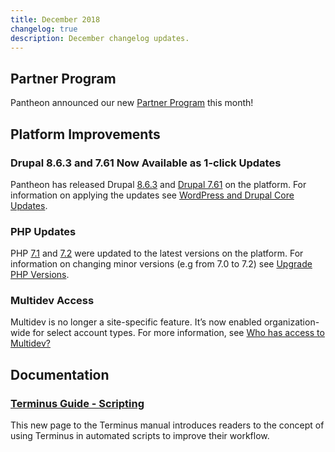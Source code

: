```yaml
---
title: December 2018
changelog: true
description: December changelog updates.
---
```


## Partner Program
Pantheon announced our new [Partner Program](https://pantheon.io/plans/partner-program) this month!

## Platform Improvements
### Drupal 8.6.3 and 7.61 Now Available as 1-click Updates
Pantheon has released Drupal [8.6.3](https://www.drupal.org/project/drupal/releases/8.6.3) and [Drupal 7.61](https://www.drupal.org/project/drupal/releases/7.61) on the platform. For information on applying the updates see [WordPress and Drupal Core Updates](/core-updates).

### PHP Updates
PHP [7.1](http://www.php.net/ChangeLog-7.php#7.1.24) and [7.2](http://www.php.net/ChangeLog-7.php#7.2.12) were updated to the latest versions on the platform. For information on changing minor versions (e.g from 7.0 to 7.2) see [Upgrade PHP Versions](/guides/php/php-versions).

### Multidev Access
Multidev is no longer a site-specific feature. It’s now enabled organization-wide for select account types. For more information, see [Who has access to Multidev?](/guides/multidev/multidev-faq/#who-has-access-to-multidev)

## Documentation
### [Terminus Guide - Scripting](/terminus/scripting)
This new page to the Terminus manual introduces readers to the concept of using Terminus in automated scripts to improve their workflow.
